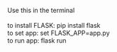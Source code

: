Use this in the terminal
<br><br>
to install FLASK: pip install flask <br>
to set app: set FLASK_APP=app.py <br>
to run app: flask run
